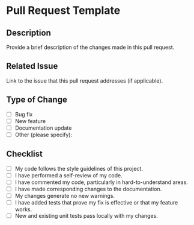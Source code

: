 # Pull Request Template

## Description
Provide a brief description of the changes made in this pull request.

## Related Issue
Link to the issue that this pull request addresses (if applicable).

## Type of Change
- [ ] Bug fix
- [ ] New feature
- [ ] Documentation update
- [ ] Other (please specify):

## Checklist
- [ ] My code follows the style guidelines of this project.
- [ ] I have performed a self-review of my code.
- [ ] I have commented my code, particularly in hard-to-understand areas.
- [ ] I have made corresponding changes to the documentation.
- [ ] My changes generate no new warnings.
- [ ] I have added tests that prove my fix is effective or that my feature works.
- [ ] New and existing unit tests pass locally with my changes.